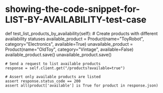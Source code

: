 # showing-the-code-snippet-for-LIST-BY-AVAILABILITY-test-case
def test_list_products_by_availability(self):
    # Create products with different availability statuses
    available_product = Product(name="ToyRobot", category="Electronics", available=True)
    unavailable_product = Product(name="OldToy", category="Vintage", available=False)
    available_product.save()
    unavailable_product.save()
    
    # Send a request to list available products
    response = self.client.get("/products?available=true")
    
    # Assert only available products are listed
    assert response.status_code == 200
    assert all(product['available'] is True for product in response.json)
